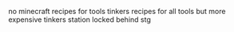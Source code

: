 no minecraft recipes for tools
tinkers recipes for all tools but more expensive
tinkers station locked behind stg